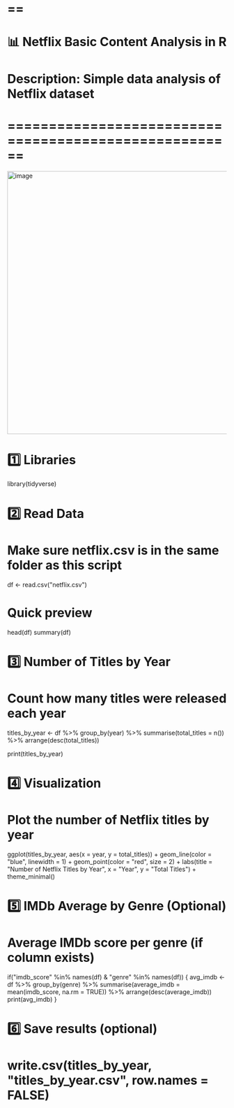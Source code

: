 # ==
# 📊 Netflix Basic Content Analysis in R
# Description: Simple data analysis of Netflix dataset
# ======================================================
<img width="870" height="602" alt="image" src="https://github.com/user-attachments/assets/48ea19f9-56d4-4d1b-b0fc-4f8b90ea995b" />

# 1️⃣ Libraries
library(tidyverse)

# 2️⃣ Read Data
# Make sure netflix.csv is in the same folder as this script
df <- read.csv("netflix.csv")

# Quick preview
head(df)
summary(df)

# 3️⃣ Number of Titles by Year
# Count how many titles were released each year
titles_by_year <- df %>%
  group_by(year) %>%
  summarise(total_titles = n()) %>%
  arrange(desc(total_titles))

print(titles_by_year)

# 4️⃣ Visualization
# Plot the number of Netflix titles by year
ggplot(titles_by_year, aes(x = year, y = total_titles)) +
  geom_line(color = "blue", linewidth = 1) +
  geom_point(color = "red", size = 2) +
  labs(title = "Number of Netflix Titles by Year",
       x = "Year",
       y = "Total Titles") +
  theme_minimal()

# 5️⃣ IMDb Average by Genre (Optional)
# Average IMDb score per genre (if column exists)
if("imdb_score" %in% names(df) & "genre" %in% names(df)) {
  avg_imdb <- df %>%
    group_by(genre) %>%
    summarise(average_imdb = mean(imdb_score, na.rm = TRUE)) %>%
    arrange(desc(average_imdb))
  print(avg_imdb)
}

# 6️⃣ Save results (optional)
# write.csv(titles_by_year, "titles_by_year.csv", row.names = FALSE)
